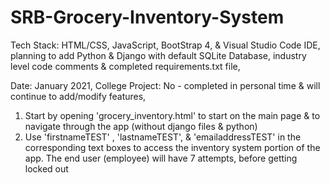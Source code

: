 # SRB-Grocery-Inventory-System

Tech Stack:        HTML/CSS, JavaScript, BootStrap 4, & Visual Studio Code IDE, planning to add Python & Django with default SQLite Database, industry level code comments & completed requirements.txt file,

Date:              January 2021,
College Project:   No - completed in personal time & will continue to add/modify features,

1. Start by opening 'grocery_inventory.html' to start on the main page & to navigate through the app (without django files & python)
2. Use 'firstnameTEST' , 'lastnameTEST', & 'emailaddressTEST' in the corresponding text boxes to access the inventory system portion of the app. The end user (employee) will have 7 attempts, before getting locked out

